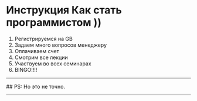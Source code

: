 # Инструкция Как стать программистом ))

1. Регистрируемся на GB
2. Задаем много вопросов менеджеру
3. Оплачиваем счет
4. Смотрим все лекции
5. Участвуем во всех семинарах
6. BINGO!!!!

<hr>
## PS: Но это не точно.
<hr>